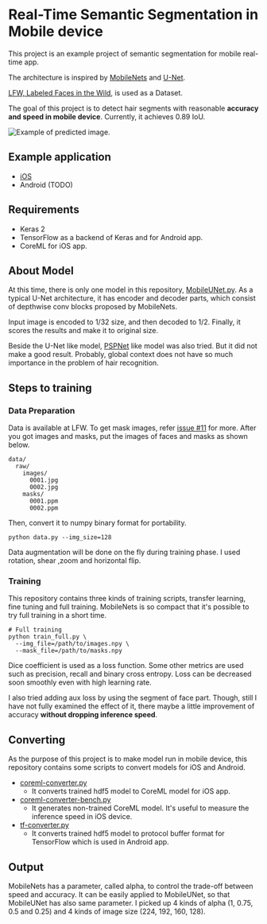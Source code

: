 # Real-Time Semantic Segmentation in Mobile device

This project is an example project of semantic segmentation for mobile real-time app.

The architecture is inspired by [MobileNets](https://arxiv.org/abs/1704.04861) and [U-Net](https://arxiv.org/abs/1505.04597).

[LFW, Labeled Faces in the Wild](http://vis-www.cs.umass.edu/lfw/part_labels/), is used as a Dataset.

The goal of this project is to detect hair segments with reasonable **accuracy and speed in mobile device**. Currently, it achieves 0.89 IoU.


![Example of predicted image.](assets/prediction.png)

## Example application

* [iOS](https://github.com/vfa-tranhv/MobileAILab-HairColor-iOS)
* Android (TODO)

## Requirements

* Keras 2
* TensorFlow as a backend of Keras and for Android app.
* CoreML for iOS app.

## About Model

At this time, there is only one model in this repository, [MobileUNet.py](nets/MobileUNet.py). As a typical U-Net architecture, it has encoder and decoder parts, which consist of depthwise conv blocks proposed by MobileNets.

Input image is encoded to 1/32 size, and then decoded to 1/2. Finally, it scores the results and make it to original size.

Beside the U-Net like model, [PSPNet](https://arxiv.org/abs/1612.01105) like model was also tried. But it did not make a good result. Probably, global context does not have so much importance in the problem of hair recognition.

## Steps to training

### Data Preparation

Data is available at LFW. To get mask images, refer [issue #11](../../issues/11) for more. After you got images and masks, put the images of faces and masks as shown below.
```
data/
  raw/
    images/
      0001.jpg
      0002.jpg
    masks/
      0001.ppm
      0002.ppm
```

Then, convert it to numpy binary format for portability.
```
python data.py --img_size=128
```

Data augmentation will be done on the fly during training phase. I used rotation, shear ,zoom and horizontal flip. 


### Training

This repository contains three kinds of training scripts, transfer learning, fine tuning and full training. MobileNets is so compact that it's possible to try full training in a short time.

```
# Full training
python train_full.py \
  --img_file=/path/to/images.npy \
  --mask_file=/path/to/masks.npy
```

Dice coefficient is used as a loss function. Some other metrics are used such as precision, recall and binary cross entropy. Loss can be decreased soon smoothly even with high learning rate.

I also tried adding aux loss by using the segment of face part. Though, still I have not fully examined the effect of it, there maybe a little improvement of accuracy **without dropping inference speed**.


## Converting

As the purpose of this project is to make model run in mobile device, this repository contains some scripts to convert models for iOS and Android.

* [coreml-converter.py](coreml-converter.py)
  * It converts trained hdf5 model to CoreML model for iOS app.
* [coreml-converter-bench.py](coreml-converter-bench.py)
  * It generates non-trained CoreML model. It's useful to measure the inference speed in iOS device.
* [tf-converter.py](tf-converter.py)
  * It converts trained hdf5 model to protocol buffer format for TensorFlow which is used in Android app.


## Output 
MobileNets has a parameter, called alpha, to control the trade-off between speed and accuracy. It can be easily applied to MobileUNet, so that MobileUNet has also same parameter. I picked up 4 kinds of alpha (1, 0.75, 0.5 and 0.25) and 4 kinds of image size (224, 192, 160, 128).


